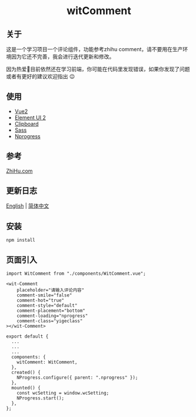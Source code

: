 <h1 align="center">witComment</h1>

## 关于
这是一个学习项目一个评论组件，功能参考zhihu comment，请不要用在生产环境因为它还不完善，我会进行迭代更新和修改。

因为热爱💖目前依然还在学习前端，你可能在代码里发现错误，如果你发现了问题或者有更好的建议欢迎指出 😉


## 使用
- [Vue2](https://github.com/vuejs/vue)
- [Element UI 2](https://github.com/ElemeFE/element)  
- [Clipboard](https://github.com/zenorocha/clipboard.js)
- [Sass](https://github.com/sass/sass)
- [Nprogress](https://github.com/rstacruz/nprogress)

## 参考

[ZhiHu.com](https://www.zhihu.com)

## 更新日志

[English](./README.md) | [简体中文](./README.md)

## 安装
```
npm install
```
## 页面引入 
```
import WitComment from "./components/WitComment.vue";
```
```
<wit-Comment
    placeholder="请输入评论内容"
    comment-smile="false"
    comment-hot="true"
    comment-style="default"
    comment-placement="bottom"
    comment-loading="nprogress"
    comment-class="yigeclass"
></wit-Comment>
```
```
export default {
  ...
  ...
  ...
  components: {
    witComment: WitComment,
  },
  created() {
    NProgress.configure({ parent: ".nprogress" });
  },
  mounted() {
    const wcSetting = window.wcSetting;
    NProgress.start();
  },
};
```